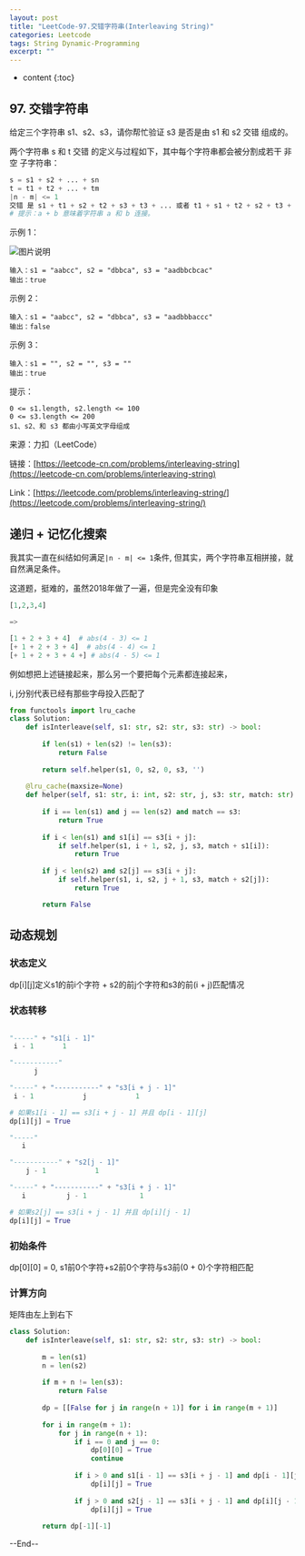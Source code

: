```yaml
---
layout: post
title: "LeetCode-97.交错字符串(Interleaving String)"
categories: Leetcode
tags: String Dynamic-Programming
excerpt: ""
---
```


* content
{:toc}

## 97. 交错字符串

给定三个字符串 s1、s2、s3，请你帮忙验证 s3 是否是由 s1 和 s2 交错 组成的。

两个字符串 s 和 t 交错 的定义与过程如下，其中每个字符串都会被分割成若干 非空 子字符串：

```python
s = s1 + s2 + ... + sn
t = t1 + t2 + ... + tm
|n - m| <= 1
交错 是 s1 + t1 + s2 + t2 + s3 + t3 + ... 或者 t1 + s1 + t2 + s2 + t3 + s3 + ...
# 提示：a + b 意味着字符串 a 和 b 连接。
```

示例 1：

![图片说明](https://geemaple.github.io/images/leetcode-algorithm-97.jpg)

```
输入：s1 = "aabcc", s2 = "dbbca", s3 = "aadbbcbcac"
输出：true
```

示例 2：

```
输入：s1 = "aabcc", s2 = "dbbca", s3 = "aadbbbaccc"
输出：false
```

示例 3：

```
输入：s1 = "", s2 = "", s3 = ""
输出：true
```

提示：

```
0 <= s1.length, s2.length <= 100
0 <= s3.length <= 200
s1、s2、和 s3 都由小写英文字母组成
```

来源：力扣（LeetCode）

链接：[https://leetcode-cn.com/problems/interleaving-string](https://leetcode-cn.com/problems/interleaving-string)

Link：[https://leetcode.com/problems/interleaving-string/](https://leetcode.com/problems/interleaving-string/)

## 递归 + 记忆化搜索

我其实一直在纠结如何满足```|n - m| <= 1```条件, 但其实，两个字符串互相拼接，就自然满足条件。

这道题，挺难的，虽然2018年做了一遍，但是完全没有印象

```python
[1,2,3,4]

=>

[1 + 2 + 3 + 4]  # abs(4 - 3) <= 1
[+ 1 + 2 + 3 + 4]  # abs(4 - 4) <= 1
[+ 1 + 2 + 3 + 4 +] # abs(4 - 5) <= 1
```

例如想把上述链接起来，那么另一个要把每个元素都连接起来，

i, j分别代表已经有那些字母投入匹配了

```python
from functools import lru_cache
class Solution:
    def isInterleave(self, s1: str, s2: str, s3: str) -> bool:
        
        if len(s1) + len(s2) != len(s3):
            return False
        
        return self.helper(s1, 0, s2, 0, s3, '')
        
    @lru_cache(maxsize=None)
    def helper(self, s1: str, i: int, s2: str, j, s3: str, match: str) -> bool:
        
        if i == len(s1) and j == len(s2) and match == s3:
            return True
        
        if i < len(s1) and s1[i] == s3[i + j]:
            if self.helper(s1, i + 1, s2, j, s3, match + s1[i]):
                return True
        
        if j < len(s2) and s2[j] == s3[i + j]:
            if self.helper(s1, i, s2, j + 1, s3, match + s2[j]):
                return True

        return False
```

## 动态规划

### 状态定义

dp[i][j]定义s1的前i个字符 + s2的前j个字符和s3的前(i + j)匹配情况

### 状态转移 

```python

"-----" + "s1[i - 1]"
 i - 1       1

"-----------"
      j

"-----" + "-----------" + "s3[i + j - 1]"
 i - 1            j            1

# 如果s1[i - 1] == s3[i + j - 1] 并且 dp[i - 1][j]
dp[i][j] = True

"-----"
   i

"-----------" + "s2[j - 1]"
    j - 1            1

"-----" + "-----------" + "s3[i + j - 1]"
   i          j - 1             1

# 如果s2[j] == s3[i + j - 1] 并且 dp[i][j - 1]
dp[i][j] = True

```

### 初始条件

dp[0][0] = 0, s1前0个字符+s2前0个字符与s3前(0 + 0)个字符相匹配

### 计算方向

矩阵由左上到右下

```python
class Solution:
    def isInterleave(self, s1: str, s2: str, s3: str) -> bool:
        
        m = len(s1)
        n = len(s2)
        
        if m + n != len(s3):
            return False
        
        dp = [[False for j in range(n + 1)] for i in range(m + 1)]
        
        for i in range(m + 1):
            for j in range(n + 1):
                if i == 0 and j == 0:
                    dp[0][0] = True
                    continue
                    
                if i > 0 and s1[i - 1] == s3[i + j - 1] and dp[i - 1][j]:
                    dp[i][j] = True
                    
                if j > 0 and s2[j - 1] == s3[i + j - 1] and dp[i][j - 1]:
                    dp[i][j] = True
            
        return dp[-1][-1] 
```

--End--
